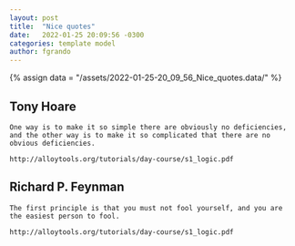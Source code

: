 ```yaml
---
layout: post
title:  "Nice quotes"
date:   2022-01-25 20:09:56 -0300
categories: template model
author: fgrando
---
```

{% assign data = "/assets/2022-01-25-20_09_56_Nice_quotes.data/" %}

## Tony Hoare
    One way is to make it so simple there are obviously no deficiencies, and the other way is to make it so complicated that there are no obvious deficiencies.
  
    http://alloytools.org/tutorials/day-course/s1_logic.pdf

## Richard P. Feynman
    The first principle is that you must not fool yourself, and you are the easiest person to fool.
    
    http://alloytools.org/tutorials/day-course/s1_logic.pdf